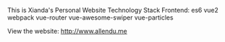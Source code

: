This is Xianda's Personal Website
Technology Stack
Frontend: es6 vue2 webpack vue-router vue-awesome-swiper vue-particles

View the website: http://www.allendu.me
